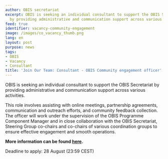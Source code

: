 ```yaml
---
author: OBIS secretariat
excerpt: OBIS is seeking an individual consultant to support the OBIS Secretariat
  by providing administrative and communication support across various activities.
feed: true
identifier: vacancy-community-engagement
image: /images/co_vacancy_thumb.png
lang: en
layout: post
purpose: news
tags:
- OBIS
- Vacancy
- Consultant
title: 'Join Our Team: Consultant - OBIS Community engagement officer'
---
```


OBIS is seeking an individual consultant to support the OBIS Secretariat by providing administrative and communication support across various activities. 

This role involves assisting with online meetings, partnership agreements, communication and outreach efforts, and community feedback collection. The officer will work under the supervision of the OBIS Programme Component Manager and in close collaboration with the OBIS Secretariat, Steering Group co-chairs and co-chairs of various coordination groups to ensure effective engagement and smooth operations.

**More information can be found [here](https://drive.google.com/file/d/1TgkITZ-oJXKIMm7VOmUIwQyE6BV-fHzQ/view).**

Deadline to apply: 28 August (23:59 CEST)
